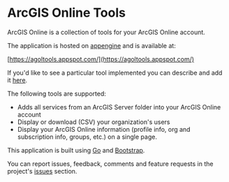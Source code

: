 ArcGIS Online Tools
=========

ArcGIS Online is a collection of tools for your ArcGIS Online account. 

The application is hosted on [appengine][appengine] and is available at:

[https://agoltools.appspot.com/](https://agoltools.appspot.com/)

If you'd like to see a particular tool implemented you can describe and add it [here][issues]. 

The following tools are supported:

* Adds all services from an ArcGIS Server folder into your ArcGIS Online account
* Display or download (CSV) your organization's users
* Display your ArcGIS Online information (profile info, org and subscription info, groups, etc.) on a single page.

This application is built using [Go][go] and [Bootstrap][bootstrap]. 

You can report issues, feedback, comments and feature requests in the project's [issues][issues] section.

[issues]: https://github.com/keyurva/agoltools/issues
[go]: https://code.google.com/p/go/
[bootstrap]: https://github.com/twbs/bootstrap
[appengine]: https://developers.google.com/appengine/

